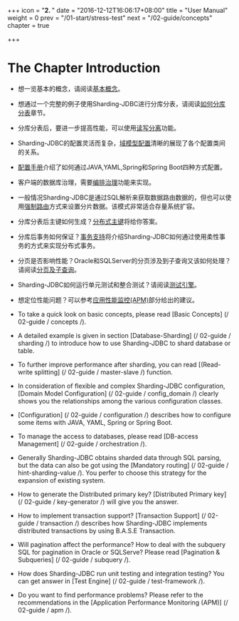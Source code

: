 +++
icon = "<b>2. </b>"
date = "2016-12-12T16:06:17+08:00"
title = "User Manual"
weight = 0
prev = "/01-start/stress-test"
next = "/02-guide/concepts"
chapter = true

+++

# The Chapter Introduction

 - 想一览基本的概念，请阅读[基本概念](/02-guide/concepts/)。
 - 想通过一个完整的例子使用Sharding-JDBC进行分库分表，请阅读[如何分库分表](/02-guide/sharding/)章节。
 - 分库分表后，要进一步提高性能，可以使用[读写分离](/02-guide/master-slave/)功能。
 - Sharding-JDBC的配置灵活而复杂，[域模型配置](/02-guide/config_domain/)清晰的展现了各个配置类间的关系。
 - [配置手册](/02-guide/configuration/)介绍了如何通过JAVA,YAML,Spring和Spring Boot四种方式配置。
 - 客户端的数据库治理，需要[编排治理](/02-guide/orchestration/)功能来实现。
 - 一般情况Sharding-JDBC是通过SQL解析来获取数据路由数据的，但也可以使用[强制路由](/02-guide/hint-sharding-value/)方式来设置分片数据。该模式非常适合存量系统扩容。
 - 分库分表后主键如何生成？[分布式主键](/02-guide/key-generator/)将给你答案。
 - 分库后事务如何保证？[事务支持](/02-guide/transaction/)将介绍Sharding-JDBC如何通过使用柔性事务的方式来实现分布式事务。
 - 分页是否影响性能？Oracle和SQLServer的分页涉及到子查询又该如何处理？请阅读[分页及子查询](/02-guide/subquery/)。
 - Sharding-JDBC如何运行单元测试和整合测试？请阅读[测试引擎](/02-guide/test-framework/)。
 - 想定位性能问题？可以参考[应用性能监控(APM)](/02-guide/apm/)部分给出的建议。


 - To take a quick look on basic concepts, please read [Basic Concepts] (/ 02-guide / concepts /).
 - A detailed example is given in section [Database-Sharding] (/ 02-guide / sharding /) to introduce how to use Sharding-JDBC to shard database or table.
 - To further improve performance after sharding, you can read [(Read-write splitting] (/ 02-guide / master-slave /) function.
 - In consideration of flexible and complex Sharding-JDBC configuration, [Domain Model Configuration] (/ 02-guide / config_domain /) clearly shows you the relationships among the various configuration classes.
 - [Configuration] (/ 02-guide / configuration /) describes how to configure some items with JAVA, YAML, Spring or Spring Boot.
 - To manage the access to databases, please read [DB-access Management] (/ 02-guide / orchestration /).
 - Generally Sharding-JDBC obtains sharded data through SQL parsing, but the data can also be got using the [Mandatory routing] (/ 02-guide / hint-sharding-value /). You perfer to choose this strategy for the expansion of existing system.
 - How to generate the Distributed primary key? [Distributed Primary key] (/ 02-guide / key-generator /) will give you the answer.
 - How to implement transaction support? [Transaction Support] (/ 02-guide / transaction /) describes how Sharding-JDBC implements distributed transactions by using B.A.S.E Transaction.
 - Will pagination affect the performance? How to deal with the subquery SQL for pagination in Oracle or SQLServe? Please read [Pagination & Subqueries] (/ 02-guide / subquery /).
 - How does Sharding-JDBC run unit testing and integration testing? You can get answer in [Test Engine] (/ 02-guide / test-framework /).
 - Do you want to find performance problems? Please refer to the recommendations in the [Application Performance Monitoring (APM)] (/ 02-guide / apm /).